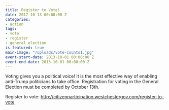 ```yaml
---
title: Register to Vote!
date: 2017-10-13 00:00:00 Z
categories:
- action
tags:
- vote
- register
- general election
is featured: true
main-image: "/uploads/vote-counts1.jpg"
event-start-date: 2013-10-01 00:00:00 Z
event-end-date: 2013-10-01 00:00:00 Z
---
```


Voting gives you a political voice! It is the most effective way of enabling anti-Trump politicians to take office. Registration for voting in the General Election must be completed by October 13th.

Register to vote: http://citizenparticipation.westchestergov.com/register-to-vote